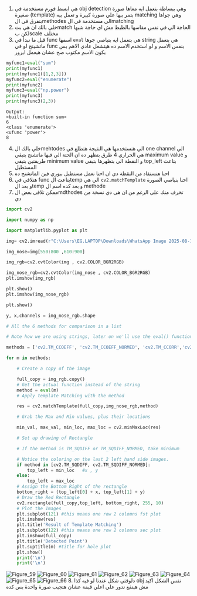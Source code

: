 1. هي ابسط  فورم مستخدمة في obj detection  وهي ببساطة بتعمل ايه معاها صورة صغيرة (template) بتمر بيها علي صورة كبيرة و تعمل بيه matching  وهي جواها بتفرق في الmethodes  الي مستخدمة في الmatching 
2. خلي بالك ان هي بتmatch  الحاجة الي في نفس مقاسها بالظبط مش اي حاجة شبها لكن بscale مختلف 
3. قبل ما نبدأ في func اسمها `eval` هي بتعمل ايه بتباصي جوها string  هي بتعمل ماتشينج لو في func بنفس الاسم و لو استخدم الاسم ده هيتشغل عادي الاهم بس يكون الاسم مكتوب صح عشان هيعمل ايرور
```python
myfunc1=eval("sum")
print(myfunc1)
print(myfunc1([1,2,3]))
myfunc2=eval("enumerate")
print(myfunc2)
myfunc3=eval("np.power")
print(myfunc3)
print(myfunc3(2,3))
```
	Output:
	<built-in function sum>
	6
	<class 'enumerate'>
	<ufunc 'power'>
	8
4. خلي بالك الmehtodes  الي هنستخدمها هي النتيجة هتطلع في one channel  الي هي الحراري 4 طرق بتظهر ده ان الحتة الي فيها ماتشنج بتبقي  maximum value و طريقتين بتبقي minimum value و النقطة الي بتظهرها بتبقي top_left  بتاعت المستطيل 
5. احنا هنستفاد من النقطة دي ان احنا نعمل مستطيل بيوري فين الماتشنج ده 
6. هتلاقي في func بتاعت الtemp  الي هي `cv2.matchTemplate` احنا بنباصي الصورة و بعد الtemp  و بعد كده اسم ال methode
7. ممكن تلاقي بعض الmdthodes  تخرف منك علي الرغم من ان هي دي نسخة من دي
```python
import cv2

import numpy as np

import matplotlib.pyplot as plt

img= cv2.imread(r"C:\Users\EG.LAPTOP\Downloads\WhatsApp Image 2025-08-13 at 20.14.36_568770bd.jpg")

img_nose=img[550:800 ,610:900]

img_rgb=cv2.cvtColor(img , cv2.COLOR_BGR2RGB)

img_nose_rgb=cv2.cvtColor(img_nose , cv2.COLOR_BGR2RGB)
plt.imshow(img_rgb)

plt.show()
plt.imshow(img_nose_rgb)

plt.show()

y, x,channels = img_nose_rgb.shape

# All the 6 methods for comparison in a list

# Note how we are using strings, later on we'll use the eval() function to convert to function

methods = ['cv2.TM_CCOEFF', 'cv2.TM_CCOEFF_NORMED', 'cv2.TM_CCORR','cv2.TM_CCORR_NORMED', 'cv2.TM_SQDIFF', 'cv2.TM_SQDIFF_NORMED']

for m in methods:

    # Create a copy of the image

    full_copy = img_rgb.copy()
    # Get the actual function instead of the string
    method = eval(m)
    # Apply template Matching with the method

    res = cv2.matchTemplate(full_copy,img_nose_rgb,method)

    # Grab the Max and Min values, plus their locations

    min_val, max_val, min_loc, max_loc = cv2.minMaxLoc(res)

    # Set up drawing of Rectangle

    # If the method is TM_SQDIFF or TM_SQDIFF_NORMED, take minimum

    # Notice the coloring on the last 2 left hand side images.
    if method in [cv2.TM_SQDIFF, cv2.TM_SQDIFF_NORMED]:
        top_left = min_loc   #x , y
    else:
        top_left = max_loc
    # Assign the Bottom Right of the rectangle
    bottom_right = (top_left[0] + x, top_left[1] + y)
    # Draw the Red Rectangle
    cv2.rectangle(full_copy,top_left, bottom_right, 255, 10)
    # Plot the Images
    plt.subplot(121) #this means one row 2 colomns fst plot
    plt.imshow(res)
    plt.title('Result of Template Matching')
    plt.subplot(122) #this means one row 2 colomns sec plot
    plt.imshow(full_copy)
    plt.title('Detected Point')
    plt.suptitle(m) #title for hole plot
    plt.show()
    print('\n')
    print('\n')
```
![Figure_59](Figure_59.png)
![Figure_60](Figure_60.png)
![Figure_61](Figure_61.png)
![Figure_62](Figure_62.png)
![Figure_63](Figure_63.png)
![Figure_64](Figure_64.png)
![Figure_65](Figure_65.png)
![Figure_66](Figure_66.png)
8.  دلوقتي شكل عندنا لو فيه كذا obj  نفس الشكل اكيد مش هينفع ندور علي اعلي قيمة عشان هتجيب صورة واحدة بس كده